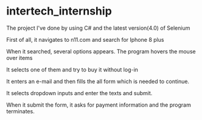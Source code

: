 # intertech_internship
The project I've done by using C# and the latest version(4.0) of Selenium 

First of all, it navigates to n11.com and search for Iphone 8 plus

When it searched, several options appears. The program hovers the mouse over items

It selects one of them and try to buy it without log-in

It enters an e-mail and then fills the all form which is needed to continue.

It selects dropdown inputs and enter the texts and submit.

When it submit the form, it asks for payment information and the program terminates.
